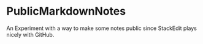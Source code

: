 # PublicMarkdownNotes
An Experiment with a way to make some notes public since StackEdit plays nicely with GitHub.
